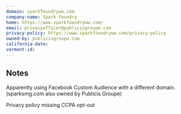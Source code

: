 ```yaml
---
domain: sparkfoundryww.com
company-name: Spark Foundry
home: https://www.sparkfoundryww.com/
email: privacyofficer@publicisgroupe.com
privacy-policy: https://www.sparkfoundryww.com/privacy-policy
owned-by: publicisgroupe.com
california-date:
vermont-id:
---
```


## Notes

Apparently using Facebook Custom Audience with a different domain. (sparksmg.com also owned by Publicis Groupe)

Privacy policy missing CCPA opt-out
